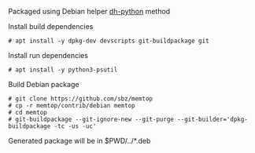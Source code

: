 Packaged using Debian helper [dh-python][1] method

Install build dependencies

    # apt install -y dpkg-dev devscripts git-buildpackage git

Install run dependencies

    # apt install -y python3-psutil

Build Debian package

    # git clone https://github.com/sbz/memtop
    # cp -r memtop/contrib/debian memtop
    # cd memtop
    # git-buildpackage --git-ignore-new --git-purge --git-builder='dpkg-buildpackage -tc -us -uc'

Generated package will be in $PWD/../*.deb

[1]: http://debian-python.readthedocs.io/en/latest/dh_python.html
